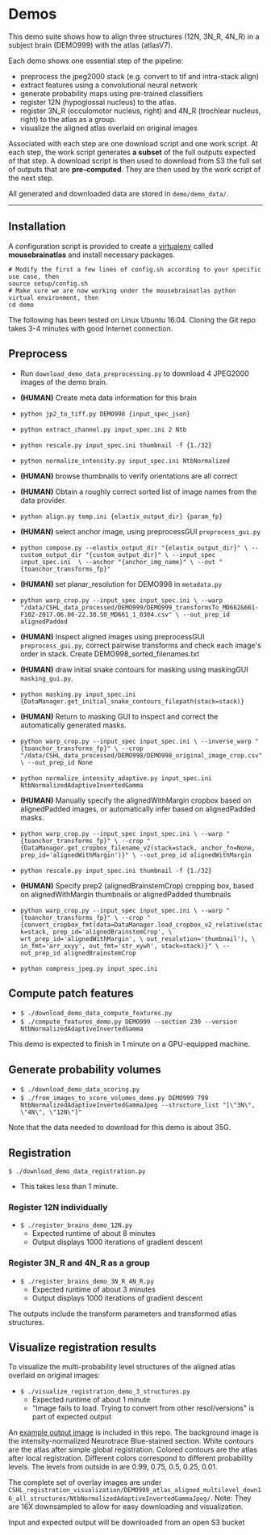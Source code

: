 # Demos

This demo suite shows how to align three structures (12N, 3N_R, 4N_R) in a subject brain (DEMO999) with the atlas (atlasV7). 

Each demo shows one essential step of the pipeline:
- preprocess the jpeg2000 stack (e.g. convert to tif and intra-stack align)
- extract features using a convolutional neural network
- generate probability maps using pre-trained classifiers
- register 12N (hypoglossal nucleus) to the atlas.
- register 3N_R (occulomotor nucleus, right) and 4N_R (trochlear nucleus, right) to the atlas as a group.
- visualize the aligned atlas overlaid on original images

Associated with each step are one download script and one work script.
At each step, the work script generates **a subset** of the full outputs expected of that step.
A download script is then used to download from S3 the full set of outputs that are **pre-computed**. They are then used by the work script of the next step.

All generated and downloaded data are stored in `demo/demo_data/`.

---------------------------

## Installation

A configuration script is provided to create a [virtualenv](https://virtualenv.pypa.io/en/stable/) called **mousebrainatlas** and install necessary packages.
```
# Modify the first a few lines of config.sh according to your specific use case, then
source setup/config.sh
# Make sure we are now working under the mousebrainatlas python virtual environment, then
cd demo
```

The following has been tested on Linux Ubuntu 16.04. Cloning the Git repo takes 3-4 minutes with good Internet connection.

## Preprocess
- Run `download_demo_data_preprocessing.py` to download 4 JPEG2000 images of the demo brain.
- **(HUMAN)** Create meta data information for this brain
- `python jp2_to_tiff.py DEMO998 {input_spec_json}`
- `python extract_channel.py input_spec.ini 2 Ntb`
- `python rescale.py input_spec.ini thumbnail -f {1./32}`
- `python normalize_intensity.py input_spec.ini NtbNormalized`

- **(HUMAN)** browse thumbnails to verify orientations are all correct
- **(HUMAN)** Obtain a roughly correct sorted list of image names from the data provider.
- `python align.py temp.ini {elastix_output_dir} {param_fp}`
- **(HUMAN)** select anchor image, using preprocessGUI `preprocess_gui.py`

- `python compose.py --elastix_output_dir "{elastix_output_dir}" \
--custom_output_dir "{custom_output_dir}" \
--input_spec input_spec.ini  \
--anchor "{anchor_img_name}" \
--out "{toanchor_transforms_fp}"`
- **(HUMAN)** set planar_resolution for DEMO998 in `metadata.py`

- `python warp_crop.py --input_spec input_spec.ini \
 --warp "/data/CSHL_data_processed/DEMO999/DEMO999_transformsTo_MD662&661-F102-2017.06.06-22.30.50_MD661_1_0304.csv" \
 --out_prep_id alignedPadded`

- **(HUMAN)** Inspect aligned images using preprocessGUI `preprocess_gui.py`, correct pairwise transforms and check each image's order in stack. Create DEMO998_sorted_filenames.txt
- **(HUMAN)** draw initial snake contours for masking using maskingGUI `masking_gui.py`.
- `python masking.py input_spec.ini {DataManager.get_initial_snake_contours_filepath(stack=stack)}`
- **(HUMAN)** Return to masking GUI to inspect and correct the automatically generated masks.
- `python warp_crop.py --input_spec input_spec.ini \
 --inverse_warp "{toanchor_transforms_fp}" \
 --crop "/data/CSHL_data_processed/DEMO998/DEMO998_original_image_crop.csv" \
 --out_prep_id None`
- `python normalize_intensity_adaptive.py input_spec.ini NtbNormalizedAdaptiveInvertedGamma`
- **(HUMAN)** Manually specify the alignedWithMargin cropbox based on alignedPadded images, or automatically infer based on alignedPadded masks.
- `python warp_crop.py --input_spec input_spec.ini \
 --warp "{toanchor_transforms_fp}" \
 --crop "{DataManager.get_cropbox_filename_v2(stack=stack, anchor_fn=None, prep_id='alignedWithMargin')}" \
 --out_prep_id alignedWithMargin`
- `python rescale.py input_spec.ini thumbnail -f {1./32}`
- **(HUMAN)** Specify prep2 (alignedBrainstemCrop) cropping box, based on alignedWithMargin thumbnails or alignedPadded thumbnails
- `python warp_crop.py --input_spec input_spec.ini \
 --warp "{toanchor_transforms_fp}" \
 --crop "{convert_cropbox_fmt(data=DataManager.load_cropbox_v2_relative(stack=stack, prep_id='alignedBrainstemCrop', \
                                     wrt_prep_id='alignedWithMargin', \
                                    out_resolution='thumbnail'), \
                    in_fmt='arr_xxyy', out_fmt='str_xywh', stack=stack)}" \
 --out_prep_id alignedBrainstemCrop`
- `python compress_jpeg.py input_spec.ini`

## Compute patch features
- `$ ./download_demo_data_compute_features.py`
- `$ ./compute_features_demo.py DEMO999 --section 230 --version NtbNormalizedAdaptiveInvertedGamma`

This demo is expected to finish in 1 minute on a GPU-equipped machine.

## Generate probability volumes
- `$ ./download_demo_data_scoring.py`
- `$ ./from_images_to_score_volumes_demo.py DEMO999 799 NtbNormalizedAdaptiveInvertedGammaJpeg --structure_list "[\"3N\", \"4N\", \"12N\"]"`

Note that the data needed to download for this demo is about 35G.

## Registration
`$ ./download_demo_data_registration.py`
* This takes less than 1 minute.

### Register 12N individually
- `$ ./register_brains_demo_12N.py`
  - Expected runtime of about 8 minutes
  - Output displays 1000 iterations of gradient descent

### Register 3N_R and 4N_R as a group
- `$ ./register_brains_demo_3N_R_4N_R.py`
  - Expected runtime of about 3 minutes
  - Output displays 1000 iterations of gradient descent

The outputs include the transform parameters and transformed atlas structures.


## Visualize registration results

To visualize the multi-probability level structures of the aligned atlas overlaid on original images:
- `$ ./visualize_registration_demo_3_structures.py`
  - Expected runtime of about 1 minute
  - "Image fails to load. Trying to convert from other resol/versions" is part of expected output

An [example output image](example_atlas_overlay.jpg) is included in this repo.
The background image is the intensity-normalized Neurotrace Blue-stained section.
White contours are the atlas after simple global registration.
Colored contours are the atlas after local registration. Different colors correspond to different probability levels. The  levels from outside in are 0.99, 0.75, 0.5, 0.25, 0.01.

The complete set of overlay images are under `CSHL_registration_visualization/DEMO999_atlas_aligned_multilevel_down16_all_structures/NtbNormalizedAdaptiveInvertedGammaJpeg/`. Note: They are 16X downsampled to allow for easy downloading and visualization.


Input and expected output will be downloaded from an open S3 bucket
